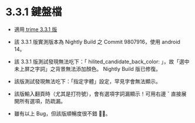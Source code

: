 # 3.3.1 鍵盤檔

- 適用[ trime 3.3.1 版](https://github.com/osfans/trime/releases/tag/v3.3.1)

- 該 3.3.1 版實測版本為 Nightly Build 之 Commit 9807916，使用 android 14。

- 該 3.3.1 版測試發現無法吃下：「 hilited_candidate_back_color: 」，故「選中未上屏之字詞」之背景無法添加顏色。 Nightly Build 版已修復。

- 該版測試發現無法吃下：「指定字體」設定，罕見字會無法顯示。

- 該版輸入翻頁時（尤其是打符號），會有選項字詞漏顯示！可用右邊 ˇ 直接展開所有選項，防疏漏。

- 雖有以上 Bug，但該版順暢度很不錯 👍🏻。
